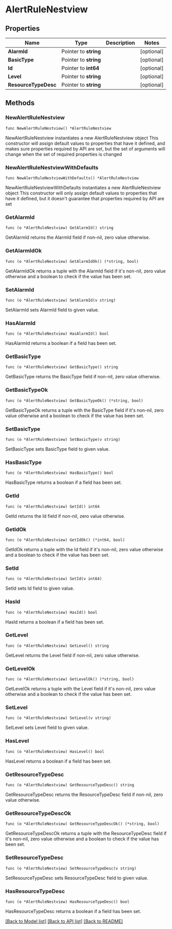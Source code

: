 # AlertRuleNestview

## Properties

Name | Type | Description | Notes
------------ | ------------- | ------------- | -------------
**AlarmId** | Pointer to **string** |  | [optional] 
**BasicType** | Pointer to **string** |  | [optional] 
**Id** | Pointer to **int64** |  | [optional] 
**Level** | Pointer to **string** |  | [optional] 
**ResourceTypeDesc** | Pointer to **string** |  | [optional] 

## Methods

### NewAlertRuleNestview

`func NewAlertRuleNestview() *AlertRuleNestview`

NewAlertRuleNestview instantiates a new AlertRuleNestview object
This constructor will assign default values to properties that have it defined,
and makes sure properties required by API are set, but the set of arguments
will change when the set of required properties is changed

### NewAlertRuleNestviewWithDefaults

`func NewAlertRuleNestviewWithDefaults() *AlertRuleNestview`

NewAlertRuleNestviewWithDefaults instantiates a new AlertRuleNestview object
This constructor will only assign default values to properties that have it defined,
but it doesn't guarantee that properties required by API are set

### GetAlarmId

`func (o *AlertRuleNestview) GetAlarmId() string`

GetAlarmId returns the AlarmId field if non-nil, zero value otherwise.

### GetAlarmIdOk

`func (o *AlertRuleNestview) GetAlarmIdOk() (*string, bool)`

GetAlarmIdOk returns a tuple with the AlarmId field if it's non-nil, zero value otherwise
and a boolean to check if the value has been set.

### SetAlarmId

`func (o *AlertRuleNestview) SetAlarmId(v string)`

SetAlarmId sets AlarmId field to given value.

### HasAlarmId

`func (o *AlertRuleNestview) HasAlarmId() bool`

HasAlarmId returns a boolean if a field has been set.

### GetBasicType

`func (o *AlertRuleNestview) GetBasicType() string`

GetBasicType returns the BasicType field if non-nil, zero value otherwise.

### GetBasicTypeOk

`func (o *AlertRuleNestview) GetBasicTypeOk() (*string, bool)`

GetBasicTypeOk returns a tuple with the BasicType field if it's non-nil, zero value otherwise
and a boolean to check if the value has been set.

### SetBasicType

`func (o *AlertRuleNestview) SetBasicType(v string)`

SetBasicType sets BasicType field to given value.

### HasBasicType

`func (o *AlertRuleNestview) HasBasicType() bool`

HasBasicType returns a boolean if a field has been set.

### GetId

`func (o *AlertRuleNestview) GetId() int64`

GetId returns the Id field if non-nil, zero value otherwise.

### GetIdOk

`func (o *AlertRuleNestview) GetIdOk() (*int64, bool)`

GetIdOk returns a tuple with the Id field if it's non-nil, zero value otherwise
and a boolean to check if the value has been set.

### SetId

`func (o *AlertRuleNestview) SetId(v int64)`

SetId sets Id field to given value.

### HasId

`func (o *AlertRuleNestview) HasId() bool`

HasId returns a boolean if a field has been set.

### GetLevel

`func (o *AlertRuleNestview) GetLevel() string`

GetLevel returns the Level field if non-nil, zero value otherwise.

### GetLevelOk

`func (o *AlertRuleNestview) GetLevelOk() (*string, bool)`

GetLevelOk returns a tuple with the Level field if it's non-nil, zero value otherwise
and a boolean to check if the value has been set.

### SetLevel

`func (o *AlertRuleNestview) SetLevel(v string)`

SetLevel sets Level field to given value.

### HasLevel

`func (o *AlertRuleNestview) HasLevel() bool`

HasLevel returns a boolean if a field has been set.

### GetResourceTypeDesc

`func (o *AlertRuleNestview) GetResourceTypeDesc() string`

GetResourceTypeDesc returns the ResourceTypeDesc field if non-nil, zero value otherwise.

### GetResourceTypeDescOk

`func (o *AlertRuleNestview) GetResourceTypeDescOk() (*string, bool)`

GetResourceTypeDescOk returns a tuple with the ResourceTypeDesc field if it's non-nil, zero value otherwise
and a boolean to check if the value has been set.

### SetResourceTypeDesc

`func (o *AlertRuleNestview) SetResourceTypeDesc(v string)`

SetResourceTypeDesc sets ResourceTypeDesc field to given value.

### HasResourceTypeDesc

`func (o *AlertRuleNestview) HasResourceTypeDesc() bool`

HasResourceTypeDesc returns a boolean if a field has been set.


[[Back to Model list]](../README.md#documentation-for-models) [[Back to API list]](../README.md#documentation-for-api-endpoints) [[Back to README]](../README.md)


